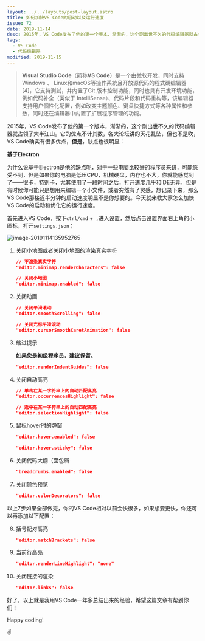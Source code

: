 ```yaml
---
layout: ../../layouts/post-layout.astro
title: 如何加快VS Code的启动以及运行速度
issue: 72
date: 2019-11-14
desc: 2015年，VS Code发布了他的第一个版本，渐渐的，这个刚出世不久的代码编辑器就占领了大半江山。它的优点不计其数，各大论坛讲的天花乱坠，但也不是吹，VS Code确实有很多优点，但是
tags: 
  - VS Code
  - 代码编辑器
modified: 2019-11-15
---
```


>  **Visual Studio Code**（简称**VS Code**）是一个由微软开发，同时支持Windows 、 Linux和macOS等操作系統且开放源代码的程式碼编辑器[4\]，它支持測試，并内置了Git 版本控制功能，同时也具有开发环境功能，例如代码补全（类似于 IntelliSense）、代码片段和代码重构等，该编辑器支持用户個性化配置，例如改变主题颜色、键盘快捷方式等各种属性和参数，同时还在编辑器中内置了扩展程序管理的功能。  

2015年，VS Code发布了他的第一个版本，渐渐的，这个刚出世不久的代码编辑器就占领了大半江山。它的优点不计其数，各大论坛讲的天花乱坠，但也不是吹，VS Code确实有很多优点，**但是**，缺点也很明显：

**基于Electron**

为什么说基于Electron是他的缺点呢，对于一些电脑比较好的程序员来讲，可能感受不到，但是如果你的电脑是低压CPU，机械硬盘，内存也不大，你就能感觉到了——很卡，特别卡，尤其使用了一段时间之后，打开速度几乎和IDE无异。但是有时候你可能只是想用来编辑一个小文件，或者突然有了灵感，想记录下来，那么VS Code那接近半分钟的启动速度明显不是你想要的。今天就来教大家怎么加快VS Code的启动和优化它的运行速度。

首先进入VS Code，按下`ctrl/cmd` +` ,`进入设置，然后点击设置界面右上角的小图标，打开`settings.json`；

![image-20191114135952765](https://blog-r2.jw1.dev/p_assets/201911/image-20191114135952765.png)

1. 关闭小地图或者关闭小地图的渲染真实字符

   ```json
   // 不渲染真实字符
   "editor.minimap.renderCharacters": false
   ```

   ```json
   // 关闭小地图
   "editor.minimap.enabled": false
   ```

2. 关闭动画

   ```json
   // 关闭平滑滚动
   "editor.smoothScrolling": false
   ```
   ```json
   // 关闭光标平滑滚动
   "editor.cursorSmoothCaretAnimation": false
   ```

3. 缩进提示

   **如果您是初级程序员，建议保留。**

   ```json
   "editor.renderIndentGuides": false
   ```

4. 关闭自动高亮

   ```json
   // 单击在某一字符串上的自动匹配高亮
   "editor.occurrencesHighlight": false
   ```
   ```json
   // 选中在某一字符串上的自动匹配高亮
   "editor.selectionHighlight": false
   ```

5. 鼠标hover时的弹窗

   ```json
   "editor.hover.enabled": false
   ```
   ```json
   "editor.hover.sticky": false
   ```

6. 关闭代码大纲（面包屑

   ```json
   "breadcrumbs.enabled": false
   ```

7. 关闭颜色预览

   ```json
   "editor.colorDecorators": false
   ```

以上7步如果全部做完，你的VS Code相对以前会快很多，如果想要更快，你还可以再添加以下配置：

8. 括号配对高亮

   ```json
   "editor.matchBrackets": false
   ```

9. 当前行高亮

   ```json
   "editor.renderLineHighlight": "none"
   ```

10. 关闭链接的渲染

    ```json
    "editor.links": false
    ```

好了，以上就是我用VS Code一年多总结出来的经验，希望这篇文章有帮到你们！

Happy coding!

✌
